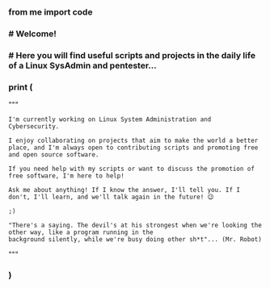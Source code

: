 ### from me import code
### # Welcome! 
### # Here you will find useful scripts and projects in the daily life of a Linux SysAdmin and pentester...

### print (

"""

    I'm currently working on Linux System Administration and Cybersecurity.

    I enjoy collaborating on projects that aim to make the world a better place, and I'm always open to contributing scripts and promoting free and open source software.

    If you need help with my scripts or want to discuss the promotion of free software, I'm here to help!

    Ask me about anything! If I know the answer, I'll tell you. If I don't, I'll learn, and we'll talk again in the future! 😉

    ;)
    
    "There's a saying. The devil's at his strongest when we're looking the other way, like a program running in the 
    background silently, while we're busy doing other sh*t"... (Mr. Robot)
    
"""
### )

